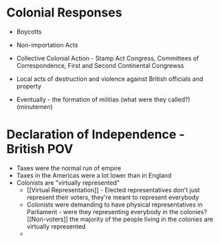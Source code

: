 # Colonial Responses
- Boycotts

- Non-importation Acts

- Collective Colonial Action - Stamp Act Congress, Committees of Correspondence, First and Second Continental Congrewss

- Local acts of destruction and violence against British officials and property

- Eventually - the formation of militias (what were they called?) (minutemen)

# Declaration of Independence - British POV
- Taxes were the normal run of empire
- Taxes in the Americas were a lot lower than in England
- Colonists are "virtually represented"
  - [[Virtual Representation]] - Elected representatives don't just represent their voters, they're meant to represent everybody
  - Colonists were demanding to have physical representatives in Parliament - were they representing everybody in the colonies? [[Non-voters]] the majority of the people living in the colonies are virtually represented
  - 
